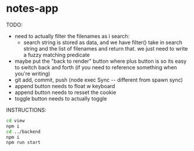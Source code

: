# notes-app

TODO:
- need to actually filter the filenames as i search:
    - search string is stored as data, and we have filter() take in search string and the list of filenames and return that. we just need to write a fuzzy matching predicate
- maybe put the "back to render" button where plus button is so its easy to switch back and forth (if you need to reference something when you're writing)
- git add, commit, push (node exec Sync -- different from spawn sync)
- append button needs to float w keyboard
- append button needs to resset the cookie
- toggle button needs to actually toggle

INSTRUCTIONS:
```bash
cd view
npm i
cd ../backend
npm i
npm run start
```